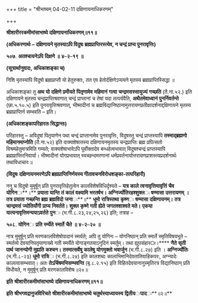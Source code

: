 +++
title = "श्रीभाष्यम् 04-02-11 दक्षिणायनाधिकरणम्"

+++


**श्रीशारीररकमीमांसाभाष्ये** **दक्षिणायनाधिकरणम्॥११॥**

**(अधिकरणार्थः – दक्षिणायने मृतस्याऽपि विदुषः ब्रह्मप्राप्तिरस्त्येव, न चन्द्रं प्राप्य पुनरावृत्तिः)**

**५०७**. **अतश्चायनेऽपि** **दिक्षणे** **॥** **४**–**२**–**१९** **॥**

**(सूत्रार्थानुवादः, अधिकाशङ्का च)**

 निशि मृतस्यापि विदुषो ब्रह्मप्राप्तौ यो हेतुरुक्तः, तत एव हेतोर्दक्षिणेऽप्ययने मृतस्य ब्रह्मप्राप्तिस्सिद्धा ॥

 अधिकाशङ्का तु **अथ** **यो** **दक्षिणे** **प्रमीयते** **पितृणामेव** **महिमानं** **गत्वा** **चन्द्रमसस्सायुज्यं** **गच्छति** (तै.ना.५२.) इति दक्षिणायने मृतस्य चन्द्रप्राप्तिश्रवणात् चन्द्रं प्राप्तानां च तेषां यदा तत्पर्यवैति, **अथैतमेवाध्वानं** **पुनर्निवर्तन्ते** (छा.५.१०.५) इति पुनरावृत्तिश्रवणात्, भीष्मादीनां च ब्रह्मविद्यानिष्ठानामुत्तरायणप्रतीक्षादर्शनाद्दक्षिणायने मृतस्य ब्रह्मप्राप्तिर्न सम्भवति – इति।

**(अधिकाशङ्कापरिहारतः सिद्धान्तः)**

 परिहारस्तु – अविदुषां पितृयाणेन पथा चन्द्रं प्राप्तानामेव पुनरावृत्तिः, विदुषस्तु चन्द्रं प्राप्तस्यापि
**तस्माद्ब्रह्मणो** **महिमानमाप्नोति** (तै.ना.५२) इति वाक्यशेषात्तस्य दक्षिणायनमृतस्य चन्द्रप्राप्तिः ब्रह्म प्रपित्सतो विश्रमहेतुमात्रमिति गम्यते; वाक्यशेषाभावेऽपि पूर्वोक्तादेव बन्धहेत्वभावात् विदुषश्चन्द्रं प्राप्तस्यापि ब्रह्मप्राप्तिरनिवार्या। भीष्मादीनां योगप्रभावात् स्वच्छन्दमरणानां धर्मप्रवर्तनायोत्तरायणप्राशस्त्यप्रदर्शनार्थः तथाविधाचारः॥

**(विदुषः दक्षिणायनमरणेऽपि ब्रह्मप्राप्तिनिर्णयस्य गीतावचनविरोधशङ्का-तत्परिहारौ)**

 ननु च विदुषो मुमूर्षून् प्रति पुनरावृत्तिहेतुत्वेन कालविशेषविधिर्दृश्यते – **यत्र** **काले** **त्वनावृत्तिमावृत्तिं** **चैव** **योगिन**ः**।** **प्रयाता** **यान्ति** **तं** **कालं** **वक्ष्यामि** **भरतर्षभ।** **अग्निर्ज्योतिरहश्शुक्ल**ः **षण्मासा** **उत्तरायणम्** **।** **तत्र** **प्रयाता** **गच्छन्ति** **ब्रह्म** **ब्रह्मविदो** **जना**ः**॥** **धूमो** **रात्रिस्तथा** **कृष्ण**ः **षण्मासा** **दक्षिणायनम्।** **तत्र** **चान्द्रमसं** **ज्योतिर्योगी** **प्राप्य** **निवर्तते।** **शुक्ल** **कृष्णे** **गती** **ह्येते** **जगतश्शाश्वते** **मते।** **एकया** **यात्यनावृत्तिमन्ययाऽवर्तते** **पुन**ः (भ.गी.८.२३,२४,२५,२६) इति; तत्राह –

**५०८**. **योगिन**ः **प्रति** **र्स्म्येते** **स्मार्ते** **चैते** **॥** **४**–**२**–**२०** **॥**

 नात्र मुमूर्षून् प्रति मरणकालविशेषोपादानं स्मर्यते; अपि तु योगिनः – योगनिष्ठान् प्रति स्मार्ते स्मृतिविषयभूते – स्मर्तव्ये देवयानिपतृयाणाख्ये गती स्मर्येते योगाङ्गतयाऽनुदिनं स्मर्तुम्। तथा ह्युपसंहार**ः**।**** **नैते** **सृती** **पार्थ** **जानन्योगी** **मुह्यति** **कश्चन।** **तस्मात्सर्वेषु** **कालेषु** **योगमुक्तो** **भवार्जुन** (भ.गी.८.२७) इति । **अग्निर्ज्योतिः** (भ.गी.८-२३) **धूमो** **रात्रि**ः (भ.गी.८.२४) इति कालशब्दः कालाभिमानिदेवतातिवाहिकपरः, अग्न्यादेः कालत्वासम्भवात्। अतः **तेऽर्चिषमभिसम्भवन्ति** (बृ.८.२.१५) इति विहितदेवयानानुस्मृतिरत्र विद्यानिष्ठान् प्रति विधीयते, न मुमूर्षून् प्रति मरणकालविशेषः॥२०॥

**इति** **श्रीशारीरकमीमांसाभाष्ये** **दक्षिणायनाधिकरणम्॥११॥**

**इति** **श्रीभगवद्रानुजविरिचते** **श्रीशारीरकमीमांसाभाष्ये** **चतुर्थस्याध्यायस्य** **द्वितीय**ः**पाद**ः**॥२॥**


